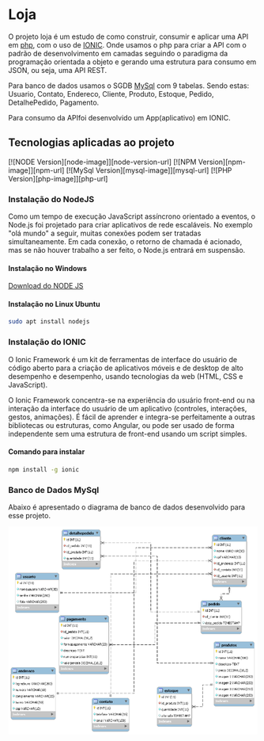 # Loja

O projeto loja é um estudo de como construir, consumir e aplicar
uma API em [php](https://www.php.net/), com o uso de [IONIC](https://ionicframework.com/). Onde usamos o php para criar
a API com o padrão de desenvolvimento em camadas seguindo o paradigma
da programação orientada a objeto e gerando uma estrutura para consumo em JSON, ou seja, uma API REST.

Para banco de dados usamos o SGDB [MySql](https://www.mysql.com/) com 9 tabelas. Sendo estas:
Usuario, Contato, Endereco, Cliente, Produto, Estoque, Pedido, DetalhePedido, Pagamento.

Para consumo da APIfoi desenvolvido um App(aplicativo) em IONIC. 

## Tecnologias aplicadas ao projeto
[![NODE Version][node-image]][node-version-url]
[![NPM Version][npm-image]][npm-url]
[![MySql Version][mysql-image]][mysql-url]
[![PHP Version][php-image]][php-url]

### Instalação do NodeJS
Como um tempo de execução JavaScript assíncrono orientado a eventos, o Node.js foi projetado para criar aplicativos de rede escaláveis. No exemplo "olá mundo" a seguir, muitas conexões podem ser tratadas simultaneamente. Em cada conexão, o retorno de chamada é acionado, mas se não houver trabalho a ser feito, o Node.js entrará em suspensão.

#### Instalação no Windows
[Download do NODE JS](https://nodejs.org/en/download/)

#### Instalação no Linux Ubuntu
```bash 
sudo apt install nodejs
```

### Instalação do IONIC
O Ionic Framework é um kit de ferramentas de interface do usuário de código aberto para a criação de aplicativos móveis e de desktop de alto desempenho e desempenho, usando tecnologias da web (HTML, CSS e JavaScript).

O Ionic Framework concentra-se na experiência do usuário front-end ou na interação da interface do usuário de um aplicativo (controles, interações, gestos, animações). É fácil de aprender e integra-se perfeitamente a outras bibliotecas ou estruturas, como Angular, ou pode ser usado de forma independente sem uma estrutura de front-end usando um script simples.
#### Comando para instalar
```bash
npm install -g ionic
```
### Banco de Dados MySql
Abaixo é apresentado o diagrama de banco de dados desenvolvido para esse projeto.

![](db/img/diagramabanco.png)


